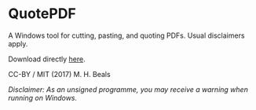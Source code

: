 # QuotePDF

A Windows tool for cutting, pasting, and quoting PDFs. Usual disclaimers apply.

Download directly [here](https://github.com/mhbeals/quotepdf/raw/master/QuotePDF_v_1_0_1.exe).

CC-BY / MIT (2017) M. H. Beals

*Disclaimer: As an unsigned programme, you may receive a warning when running on Windows.*
